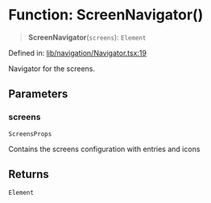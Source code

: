 # Function: ScreenNavigator()

> **ScreenNavigator**(`screens`): `Element`

Defined in: [lib/navigation/Navigator.tsx:19](https://github.com/aldesgroup/goaldn/blob/6a7943d02984b1a6b41d76a3a483a1484b644076/lib/navigation/Navigator.tsx#L19)

Navigator for the screens.

## Parameters

### screens

`ScreensProps`

Contains the screens configuration with entries and icons

## Returns

`Element`
